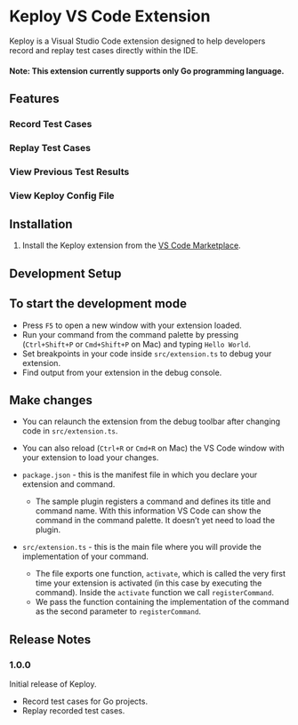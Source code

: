 # Keploy VS Code Extension

Keploy is a Visual Studio Code extension designed to help developers record and replay test cases directly within the IDE.

#### Note:  This extension currently supports only Go programming language.

## Features

### Record Test Cases
### Replay Test Cases
### View Previous Test Results
### View Keploy Config File




## Installation

1. Install the Keploy extension from the [VS Code Marketplace](https://marketplace.visualstudio.com/).

## Development Setup

## To start the development mode

* Press `F5` to open a new window with your extension loaded.
* Run your command from the command palette by pressing (`Ctrl+Shift+P` or `Cmd+Shift+P` on Mac) and typing `Hello World`.
* Set breakpoints in your code inside `src/extension.ts` to debug your extension.
* Find output from your extension in the debug console.

## Make changes

* You can relaunch the extension from the debug toolbar after changing code in `src/extension.ts`.
* You can also reload (`Ctrl+R` or `Cmd+R` on Mac) the VS Code window with your extension to load your changes.

* `package.json` - this is the manifest file in which you declare your extension and command.
  * The sample plugin registers a command and defines its title and command name. With this information VS Code can show the command in the command palette. It doesn’t yet need to load the plugin.
* `src/extension.ts` - this is the main file where you will provide the implementation of your command.
  * The file exports one function, `activate`, which is called the very first time your extension is activated (in this case by executing the command). Inside the `activate` function we call `registerCommand`.
  * We pass the function containing the implementation of the command as the second parameter to `registerCommand`.


## Release Notes

### 1.0.0

Initial release of Keploy.

- Record test cases for Go projects.
- Replay recorded test cases.